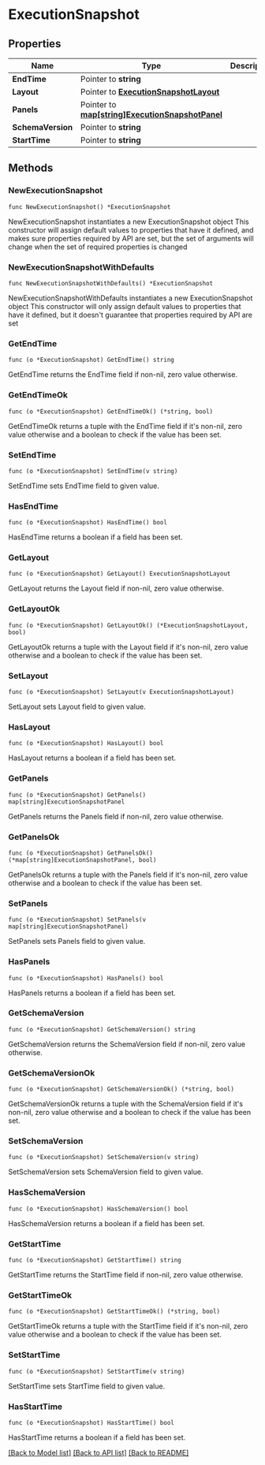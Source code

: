 # ExecutionSnapshot

## Properties

Name | Type | Description | Notes
------------ | ------------- | ------------- | -------------
**EndTime** | Pointer to **string** |  | [optional] 
**Layout** | Pointer to [**ExecutionSnapshotLayout**](ExecutionSnapshotLayout.md) |  | [optional] 
**Panels** | Pointer to [**map[string]ExecutionSnapshotPanel**](ExecutionSnapshotPanel.md) |  | [optional] 
**SchemaVersion** | Pointer to **string** |  | [optional] 
**StartTime** | Pointer to **string** |  | [optional] 

## Methods

### NewExecutionSnapshot

`func NewExecutionSnapshot() *ExecutionSnapshot`

NewExecutionSnapshot instantiates a new ExecutionSnapshot object
This constructor will assign default values to properties that have it defined,
and makes sure properties required by API are set, but the set of arguments
will change when the set of required properties is changed

### NewExecutionSnapshotWithDefaults

`func NewExecutionSnapshotWithDefaults() *ExecutionSnapshot`

NewExecutionSnapshotWithDefaults instantiates a new ExecutionSnapshot object
This constructor will only assign default values to properties that have it defined,
but it doesn't guarantee that properties required by API are set

### GetEndTime

`func (o *ExecutionSnapshot) GetEndTime() string`

GetEndTime returns the EndTime field if non-nil, zero value otherwise.

### GetEndTimeOk

`func (o *ExecutionSnapshot) GetEndTimeOk() (*string, bool)`

GetEndTimeOk returns a tuple with the EndTime field if it's non-nil, zero value otherwise
and a boolean to check if the value has been set.

### SetEndTime

`func (o *ExecutionSnapshot) SetEndTime(v string)`

SetEndTime sets EndTime field to given value.

### HasEndTime

`func (o *ExecutionSnapshot) HasEndTime() bool`

HasEndTime returns a boolean if a field has been set.

### GetLayout

`func (o *ExecutionSnapshot) GetLayout() ExecutionSnapshotLayout`

GetLayout returns the Layout field if non-nil, zero value otherwise.

### GetLayoutOk

`func (o *ExecutionSnapshot) GetLayoutOk() (*ExecutionSnapshotLayout, bool)`

GetLayoutOk returns a tuple with the Layout field if it's non-nil, zero value otherwise
and a boolean to check if the value has been set.

### SetLayout

`func (o *ExecutionSnapshot) SetLayout(v ExecutionSnapshotLayout)`

SetLayout sets Layout field to given value.

### HasLayout

`func (o *ExecutionSnapshot) HasLayout() bool`

HasLayout returns a boolean if a field has been set.

### GetPanels

`func (o *ExecutionSnapshot) GetPanels() map[string]ExecutionSnapshotPanel`

GetPanels returns the Panels field if non-nil, zero value otherwise.

### GetPanelsOk

`func (o *ExecutionSnapshot) GetPanelsOk() (*map[string]ExecutionSnapshotPanel, bool)`

GetPanelsOk returns a tuple with the Panels field if it's non-nil, zero value otherwise
and a boolean to check if the value has been set.

### SetPanels

`func (o *ExecutionSnapshot) SetPanels(v map[string]ExecutionSnapshotPanel)`

SetPanels sets Panels field to given value.

### HasPanels

`func (o *ExecutionSnapshot) HasPanels() bool`

HasPanels returns a boolean if a field has been set.

### GetSchemaVersion

`func (o *ExecutionSnapshot) GetSchemaVersion() string`

GetSchemaVersion returns the SchemaVersion field if non-nil, zero value otherwise.

### GetSchemaVersionOk

`func (o *ExecutionSnapshot) GetSchemaVersionOk() (*string, bool)`

GetSchemaVersionOk returns a tuple with the SchemaVersion field if it's non-nil, zero value otherwise
and a boolean to check if the value has been set.

### SetSchemaVersion

`func (o *ExecutionSnapshot) SetSchemaVersion(v string)`

SetSchemaVersion sets SchemaVersion field to given value.

### HasSchemaVersion

`func (o *ExecutionSnapshot) HasSchemaVersion() bool`

HasSchemaVersion returns a boolean if a field has been set.

### GetStartTime

`func (o *ExecutionSnapshot) GetStartTime() string`

GetStartTime returns the StartTime field if non-nil, zero value otherwise.

### GetStartTimeOk

`func (o *ExecutionSnapshot) GetStartTimeOk() (*string, bool)`

GetStartTimeOk returns a tuple with the StartTime field if it's non-nil, zero value otherwise
and a boolean to check if the value has been set.

### SetStartTime

`func (o *ExecutionSnapshot) SetStartTime(v string)`

SetStartTime sets StartTime field to given value.

### HasStartTime

`func (o *ExecutionSnapshot) HasStartTime() bool`

HasStartTime returns a boolean if a field has been set.


[[Back to Model list]](../README.md#documentation-for-models) [[Back to API list]](../README.md#documentation-for-api-endpoints) [[Back to README]](../README.md)


